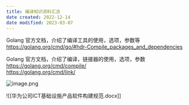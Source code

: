 ```yaml
---
title: 编译知识资料汇总
date created: 2022-12-14
date modified: 2023-03-07
---
```


Golang 官方文档，介绍了编译工具的使用，选项，参数等  
https://golang.org/cmd/go/#hdr-Compile_packages_and_dependencies

Golang 官方文档，介绍了编译，链接器的使用，选项，参数  
https://golang.org/cmd/compile/  
https://golang.org/cmd/link/

![image.png](https://img.oldwinter.top/20221214213432.png)

![[华为公司ICT基础设施产品软件构建规范.docx]]
